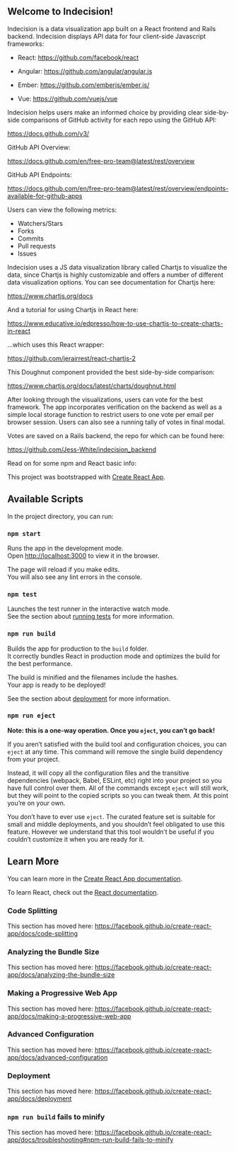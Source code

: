 ## Welcome to Indecision!

Indecision is a data visualization app built on a React frontend and Rails backend. Indecision displays API data for four client-side Javascript frameworks:

- React: https://github.com/facebook/react

- Angular: https://github.com/angular/angular.js

- Ember: https://github.com/emberjs/ember.js/

- Vue: https://github.com/vuejs/vue

Indecision helps users make an informed choice by providing clear side-by-side comparisons of GitHub activity for each repo using the GitHub API:

https://docs.github.com/v3/

GitHub API Overview:

https://docs.github.com/en/free-pro-team@latest/rest/overview

GitHub API Endpoints:

https://docs.github.com/en/free-pro-team@latest/rest/overview/endpoints-available-for-github-apps

Users can view the following metrics: 

- Watchers/Stars
- Forks
- Commits
- Pull requests
- Issues

Indecision uses a JS data visualization library called Chartjs to visualize the data, since Chartjs is highly customizable and offers a number of different data visualization options. You can see documentation for Chartjs here:

https://www.chartjs.org/docs

And a tutorial for using Chartjs in React here:

https://www.educative.io/edpresso/how-to-use-chartjs-to-create-charts-in-react

...which uses this React wrapper:

https://github.com/jerairrest/react-chartjs-2

This Doughnut component provided the best side-by-side comparison:

https://www.chartjs.org/docs/latest/charts/doughnut.html

After looking through the visualizations, users can vote for the best framework. The app incorporates verification on the backend as well as a simple local storage function to restrict users to one vote per email per browser session. Users can also see a running tally of votes in final modal. 

Votes are saved on a Rails backend, the repo for which can be found here:

https://github.com/Jess-White/indecision_backend

Read on for some npm and React basic info:

This project was bootstrapped with [Create React App](https://github.com/facebook/create-react-app).

## Available Scripts

In the project directory, you can run:

### `npm start`

Runs the app in the development mode.<br />
Open [http://localhost:3000](http://localhost:3000) to view it in the browser.

The page will reload if you make edits.<br />
You will also see any lint errors in the console.

### `npm test`

Launches the test runner in the interactive watch mode.<br />
See the section about [running tests](https://facebook.github.io/create-react-app/docs/running-tests) for more information.

### `npm run build`

Builds the app for production to the `build` folder.<br />
It correctly bundles React in production mode and optimizes the build for the best performance.

The build is minified and the filenames include the hashes.<br />
Your app is ready to be deployed!

See the section about [deployment](https://facebook.github.io/create-react-app/docs/deployment) for more information.

### `npm run eject`

**Note: this is a one-way operation. Once you `eject`, you can’t go back!**

If you aren’t satisfied with the build tool and configuration choices, you can `eject` at any time. This command will remove the single build dependency from your project.

Instead, it will copy all the configuration files and the transitive dependencies (webpack, Babel, ESLint, etc) right into your project so you have full control over them. All of the commands except `eject` will still work, but they will point to the copied scripts so you can tweak them. At this point you’re on your own.

You don’t have to ever use `eject`. The curated feature set is suitable for small and middle deployments, and you shouldn’t feel obligated to use this feature. However we understand that this tool wouldn’t be useful if you couldn’t customize it when you are ready for it.

## Learn More

You can learn more in the [Create React App documentation](https://facebook.github.io/create-react-app/docs/getting-started).

To learn React, check out the [React documentation](https://reactjs.org/).

### Code Splitting

This section has moved here: https://facebook.github.io/create-react-app/docs/code-splitting

### Analyzing the Bundle Size

This section has moved here: https://facebook.github.io/create-react-app/docs/analyzing-the-bundle-size

### Making a Progressive Web App

This section has moved here: https://facebook.github.io/create-react-app/docs/making-a-progressive-web-app

### Advanced Configuration

This section has moved here: https://facebook.github.io/create-react-app/docs/advanced-configuration

### Deployment

This section has moved here: https://facebook.github.io/create-react-app/docs/deployment

### `npm run build` fails to minify

This section has moved here: https://facebook.github.io/create-react-app/docs/troubleshooting#npm-run-build-fails-to-minify
